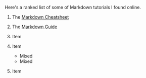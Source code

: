 Here's a ranked list of some of Markdown tutorials I found online.

1. The [Markdown Cheatsheet](https://github.com/adam-p/markdown-here/wiki/Markdown-Cheatsheet)
2. The [Markdown Guide](https://www.markdownguide.org/getting-started/)

1. Item
2. Item
   * Mixed
   * Mixed  
3. Item
